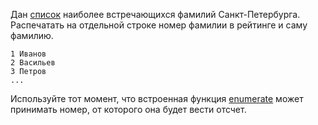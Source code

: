 Дан [список](https://ru.wikipedia.org/wiki/%D0%A1%D0%BF%D0%B8%D1%81%D0%BE%D0%BA_%D0%BE%D0%B1%D1%89%D0%B5%D1%80%D1%83%D1%81%D1%81%D0%BA%D0%B8%D1%85_%D1%84%D0%B0%D0%BC%D0%B8%D0%BB%D0%B8%D0%B9#%D0%A1%D0%BF%D0%B8%D1%81%D0%BA%D0%B8_%D1%84%D0%B0%D0%BC%D0%B8%D0%BB%D0%B8%D0%B9_%D0%A1%D0%B0%D0%BD%D0%BA%D1%82-%D0%9F%D0%B5%D1%82%D0%B5%D1%80%D0%B1%D1%83%D1%80%D0%B3%D0%B0) 
наиболее встречающихся фамилий Санкт-Петербурга.
Распечатать на отдельной строке номер фамилии в рейтинге и саму фамилию.

```text
1 Иванов
2 Васильев
3 Петров
...
```

<div class="hint">
    Используйте тот момент, что встроенная функция <a href="https://docs.python.org/3/library/functions.html#enumerate">enumerate</a> 
    может принимать номер, от которого она будет вести отсчет.
</div>